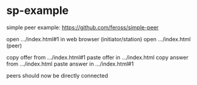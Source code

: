 # sp-example
simple peer example: https://github.com/feross/simple-peer

open .../index.html#1 in web browser (initiator/station)
open .../index.html (peer)

copy offer from .../index.html#1
paste offer in .../index.html
copy answer from .../index.html
paste answer in .../index.html#1

peers should now be directly connected
